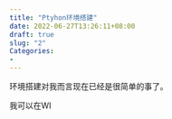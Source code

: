 ```yaml
---
title: "Ptyhon环境搭建"
date: 2022-06-27T13:26:11+08:00
draft: true
slug: "2"
Categories: 
- 
---
```

环境搭建对我而言现在已经是很简单的事了。

我可以在WI